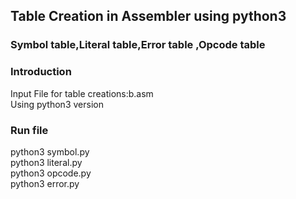 ## Table Creation in  Assembler using python3<br/>
### Symbol table,Literal table,Error table ,Opcode table<br/>
### Introduction<br/>
Input File for table creations:b.asm<br /> 
Using python3 version <br />
### Run file <br/>
python3 symbol.py<br />
python3 literal.py<br />
python3 opcode.py<br />
python3 error.py<br/>
